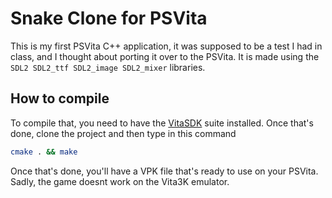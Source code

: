 
# Snake Clone for PSVita

This is my first PSVita C++ application, it was supposed to be a test I had in class, and I thought about porting it over to the PSVita.
It is made using the `SDL2 SDL2_ttf SDL2_image SDL2_mixer` libraries.

## How to compile
To compile that, you need to have the [VitaSDK](https://vitasdk.org/) suite installed. Once that's done, clone the project and then type in this command

```bash
cmake . && make
```
Once that's done, you'll have a VPK file that's ready to use on your PSVita. Sadly, the game doesnt work on the Vita3K emulator.
